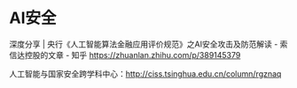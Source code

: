 # AI安全

深度分享 | 央行《人工智能算法金融应用评价规范》之AI安全攻击及防范解读 - 索信达控股的文章 - 知乎
https://zhuanlan.zhihu.com/p/389145379

人工智能与国家安全跨学科中心：http://ciss.tsinghua.edu.cn/column/rgznaq
